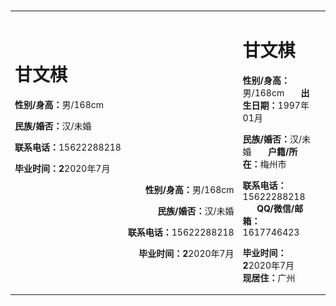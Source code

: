 <table border="0">
  <tr>
    <td width="75%">
      <h1>甘文棋</h1>
        <div width="30%" align="left">
          <p><b>性别/身高：</b>男/168cm</p>  
          <p><b>民族/婚否：</b>汉/未婚</p>  
          <p><b>联系电话：</b>15622288218</p>  
          <p><b>毕业时间：2</b>2020年7月</p>  
        </div>
         <div width="30%" align="right">
          <p><b>性别/身高：</b>男/168cm</p>  
          <p><b>民族/婚否：</b>汉/未婚</p>  
          <p><b>联系电话：</b>15622288218</p>  
          <p><b>毕业时间：2</b>2020年7月</p>  
        </div>
    </td>
    </br>
    <td width="75%">
      <h1>甘文棋</h1>
      <p><b>性别/身高：</b>男/168cm &nbsp;&nbsp;&nbsp;&nbsp;&nbsp; <b>出生日期：</b>1997年01月</p>  
      <p><b>民族/婚否：</b>汉/未婚  &nbsp;&nbsp;&nbsp;&nbsp;&nbsp; <b>户籍/所在：</b>梅州市</p>  
      <p><b>联系电话：</b>15622288218  &nbsp;&nbsp;&nbsp;&nbsp;&nbsp; <b>QQ/微信/邮箱：</b>1617746423</p>  
      <p><b>毕业时间：2</b>2020年7月 &nbsp;&nbsp;&nbsp;&nbsp;&nbsp; <b>现居住：</b>广州</p>  
    </td>
    <td width="25%">
      <img src="/chesschess.png" width="100%">      
    </td>
  </tr>
</table>

